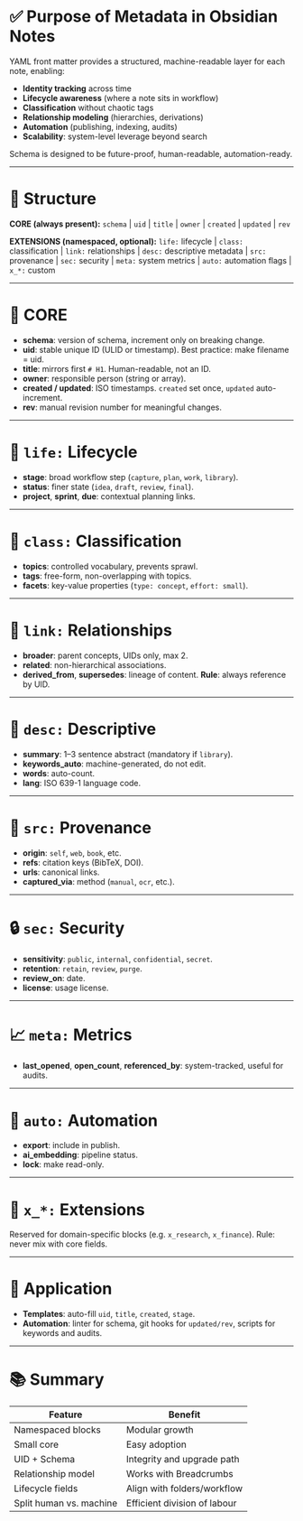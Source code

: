 # ✅ Purpose of Metadata in Obsidian Notes

YAML front matter provides a structured, machine-readable layer for each note, enabling:

* **Identity tracking** across time
* **Lifecycle awareness** (where a note sits in workflow)
* **Classification** without chaotic tags
* **Relationship modeling** (hierarchies, derivations)
* **Automation** (publishing, indexing, audits)
* **Scalability**: system-level leverage beyond search

Schema is designed to be future-proof, human-readable, automation-ready.

---

# 🧱 Structure

**CORE (always present):**
`schema` | `uid` | `title` | `owner` | `created` | `updated` | `rev`

**EXTENSIONS (namespaced, optional):**
`life:` lifecycle | `class:` classification | `link:` relationships | `desc:` descriptive metadata | `src:` provenance | `sec:` security | `meta:` system metrics | `auto:` automation flags | `x_*:` custom

---

# 📌 CORE

* **schema**: version of schema, increment only on breaking change.
* **uid**: stable unique ID (ULID or timestamp). Best practice: make filename = uid.
* **title**: mirrors first `# H1`. Human-readable, not an ID.
* **owner**: responsible person (string or array).
* **created / updated**: ISO timestamps. `created` set once, `updated` auto-increment.
* **rev**: manual revision number for meaningful changes.

---

# 🔁 `life:` Lifecycle

* **stage**: broad workflow step (`capture`, `plan`, `work`, `library`).
* **status**: finer state (`idea`, `draft`, `review`, `final`).
* **project**, **sprint**, **due**: contextual planning links.

---

# 🧭 `class:` Classification

* **topics**: controlled vocabulary, prevents sprawl.
* **tags**: free-form, non-overlapping with topics.
* **facets**: key-value properties (`type: concept`, `effort: small`).

---

# 🔗 `link:` Relationships

* **broader**: parent concepts, UIDs only, max 2.
* **related**: non-hierarchical associations.
* **derived\_from**, **supersedes**: lineage of content.
  **Rule**: always reference by UID.

---

# 🧾 `desc:` Descriptive

* **summary**: 1–3 sentence abstract (mandatory if `library`).
* **keywords\_auto**: machine-generated, do not edit.
* **words**: auto-count.
* **lang**: ISO 639-1 language code.

---

# 🧬 `src:` Provenance

* **origin**: `self`, `web`, `book`, etc.
* **refs**: citation keys (BibTeX, DOI).
* **urls**: canonical links.
* **captured\_via**: method (`manual`, `ocr`, etc.).

---

# 🔒 `sec:` Security

* **sensitivity**: `public`, `internal`, `confidential`, `secret`.
* **retention**: `retain`, `review`, `purge`.
* **review\_on**: date.
* **license**: usage license.

---

# 📈 `meta:` Metrics

* **last\_opened**, **open\_count**, **referenced\_by**: system-tracked, useful for audits.

---

# 🤖 `auto:` Automation

* **export**: include in publish.
* **ai\_embedding**: pipeline status.
* **lock**: make read-only.

---

# 🧪 `x_*:` Extensions

Reserved for domain-specific blocks (e.g. `x_research`, `x_finance`). Rule: never mix with core fields.

---

# 🔄 Application

* **Templates**: auto-fill `uid`, `title`, `created`, `stage`.
* **Automation**: linter for schema, git hooks for `updated/rev`, scripts for keywords and audits.

---

# 📚 Summary

| Feature                 | Benefit                      |
| ----------------------- | ---------------------------- |
| Namespaced blocks       | Modular growth               |
| Small core              | Easy adoption                |
| UID + Schema            | Integrity and upgrade path   |
| Relationship model      | Works with Breadcrumbs       |
| Lifecycle fields        | Align with folders/workflow  |
| Split human vs. machine | Efficient division of labour |
